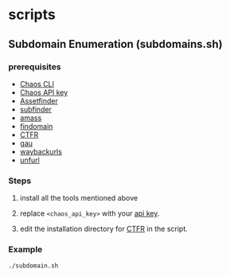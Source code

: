 # scripts
## Subdomain Enumeration (subdomains.sh)
### prerequisites
- [Chaos CLI](https://github.com/projectdiscovery/chaos-client)
- [Chaos API key](https://docs.google.com/forms/d/e/1FAIpQLSft7VfJhECT1nAPeW6a-3Uoeq8M6pymVa9eF3Q-1bCm6FaVFg/viewform)
- [Assetfinder](https://github.com/tomnomnom/assetfinder)
- [subfinder](https://github.com/projectdiscovery/subfinder)
- [amass](https://github.com/OWASP/Amass/)
- [findomain](https://github.com/Findomain/Findomain)
- [CTFR](https://github.com/UnaPibaGeek/ctfr)
- [gau](https://github.com/lc/gau)
- [waybackurls](https://github.com/tomnomnom/waybackurls)
- [unfurl](https://github.com/tomnomnom/unfurl)

### Steps
1) install all the tools mentioned above

2) replace `<chaos_api_key>` with your [api key](https://docs.google.com/forms/d/e/1FAIpQLSft7VfJhECT1nAPeW6a-3Uoeq8M6pymVa9eF3Q-1bCm6FaVFg/viewform).

3) edit the installation directory for [CTFR](https://github.com/UnaPibaGeek/ctfr) in the script.

### Example
```bash
./subdomain.sh
```

